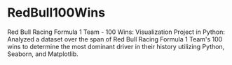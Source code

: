 # RedBull100Wins
Red Bull Racing Formula 1 Team - 100 Wins: Visualization Project in Python: Analyzed a dataset over the span of Red Bull Racing Formula 1 Team's 100 wins to determine the most dominant driver in their history utilizing Python, Seaborn, and Matplotlib.

